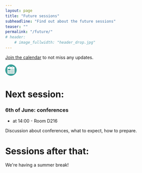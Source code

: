 ```yaml
---
layout: page
title: "Future sessions"
subheadline: "Find out about the future sessions"
teaser: ""
permalink: "/future/"
# header:
    # image_fullwidth: "header_drop.jpg"
---
```


[Join the calendar](/join/) to not miss any updates.

<a href="https://calendar.google.com/calendar/u/0?cid=Y182YWY0NGNmNjYzYTFiZmU2OGY3MGU1MmExMWEwMDlmN2VkNjE5ZmRlOTBjNjE5ZjA2YWUxYmQ0Y2NhOGQ3YzlkQGdyb3VwLmNhbGVuZGFyLmdvb2dsZS5jb20I"><img src="/images/calendar_logo3.png"/></a>

# Next session:

<!-- ### 28th of March: Neural Networks

 * at 14:00 - Room D212

Yichen He is going to run a workshop introducing neural networks, exploring how optimization works in AI, and showcasing cutting-edge models like SAM2, demonstrating their potential for biological research.
 -->

### 6th of June: conferences

 * at 14:00 - Room D216

Discussion about conferences, what to expect, how to prepare.

# Sessions after that:

<!-- 
## 11th of April: Geopolotics and ecology

 * at 14:00 - Room D216

Alain Danet is going to lead a discussion on the geopolitical aspect of addressing climate change and environmental issues. It will be based on the [recent work](https://www.chaireeconomieduclimat.org/en/viewpoints-en/book-club-en/the-chair-read-for-you-vers-lecologie-de-guerre-une-histoire-environnementale-de-la-paix-by-pierre-charbonnier/
) of Pierre Charbonnier. 
 -->

We're having a summer break!

<!-- https://calendar.google.com/calendar/u/0?cid=Y182YWY0NGNmNjYzYTFiZmU2OGY3MGU1MmExMWEwMDlmN2VkNjE5ZmRlOTBjNjE5ZjA2YWUxYmQ0Y2NhOGQ3YzlkQGdyb3VwLmNhbGVuZGFyLmdvb2dsZS5jb20 -->